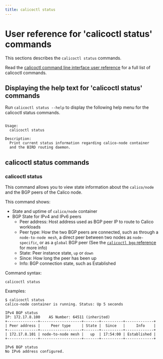 ```yaml
---
title: calicoctl status
---
```


# User reference for 'calicoctl status' commands

This sections describes the `calicoctl status` commands.

Read the [calicoctl command line interface user reference]({{site.url}}/reference/calicoctl)
for a full list of calicoctl commands.

## Displaying the help text for 'calicoctl status' commands

Run `calicoctl status --help` to display the following help menu for the
calicoctl status commands.

```

Usage:
  calicoctl status

Description:
  Print current status information regarding calico-node container
  and the BIRD routing daemon.

```

## calicoctl status commands


### calicoctl status
This command allows you to view state information about the `calico/node` and
the BGP peers of the Calico node.

This command shows:

 - State and uptime of `calico/node` container
 - BGP State for IPv4 and IPv6 peers
   - Peer address: Host address used as BGP peer IP to route to Calico workloads
   - Peer type: How the two BGP peers are connected, such as through a
   `node-to-node mesh`, a direct peer between two nodes as `node-specific`,
   or as a `global` BGP peer (See the [`calicoctl bgp` reference](bgp) for
   more info)
   - State: Peer instance state, `up` or `down`
   - Since: How long the peer has been up
   - Info: BGP connection state, such as Established


Command syntax:

```
calicoctl status
```

Examples:

```
$ calicoctl status
calico-node container is running. Status: Up 5 seconds

IPv4 BGP status
IP: 172.17.8.100    AS Number: 64511 (inherited)
+--------------+-------------------+-------+----------+-------------+
| Peer address |     Peer type     | State |  Since   |     Info    |
+--------------+-------------------+-------+----------+-------------+
| 172.17.8.101 | node-to-node mesh |   up  | 17:54:00 | Established |
+--------------+-------------------+-------+----------+-------------+

IPv6 BGP status
No IPv6 address configured.

```
